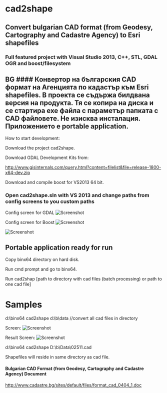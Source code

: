 # cad2shape
## Convert bulgarian CAD format (from Geodesy, Cartography and Cadastre Agency) to Esri shapefiles 
### Full featured project with Visual Studio 2013, C++, STL,  GDAL OGR and boost/filesystem
  
## BG #### Конвертор на българския CAD формат на Агенцията по кадастър към Esri shapefiles. В проекта се съдържа билдвана версия на продукта. Тя се копира на диска и се стартира exe файла с параметър папката с CAD файловете. Не изисква инсталация. Приложението е portable application.

How to start development:

Download the project cad2shape.

Download GDAL Development Kits from:

http://www.gisinternals.com/query.html?content=filelist&file=release-1800-x64-dev.zip

Download and compile boost for VS2013 64 bit.

### Open cad2shape.sln with VS 2013 and change paths from config screens to you custom paths

Config screen for GDAL
![Screenshot](https://github.com/aspetkov/cad2shape/blob/master/vcdirectories.PNG)

Config screen for Boost
![Screenshot](https://github.com/aspetkov/cad2shape/blob/master/boostdirectory.PNG)

![Screenshot](https://github.com/aspetkov/cad2shape/blob/master/boostlinker.PNG)


## Portable application ready for run

Copy binx64 directory on hard disk.

Run cmd prompt and go to binx64. 

Run cad2shap [path to directory with cad files (batch processing) or path to one cad file]

# Samples
d:\binx64 cad2shape d:\b\data //convert all cad files in directory

Screen:
![Screenshot](https://github.com/aspetkov/cad2shape/blob/master/startcad2shape.PNG)

Result Screen:
![Screenshot](https://github.com/aspetkov/cad2shape/blob/master/resultfromcad2shape.PNG)


d:\binx64 cad2shape D:\b\Data\02511.cad

Shapefiles will reside in same directory as cad file.



#### Bulgarian CAD Format (from Geodesy, Cartography and Cadastre Agency) Document

http://www.cadastre.bg/sites/default/files/format_cad_0404_1.doc
